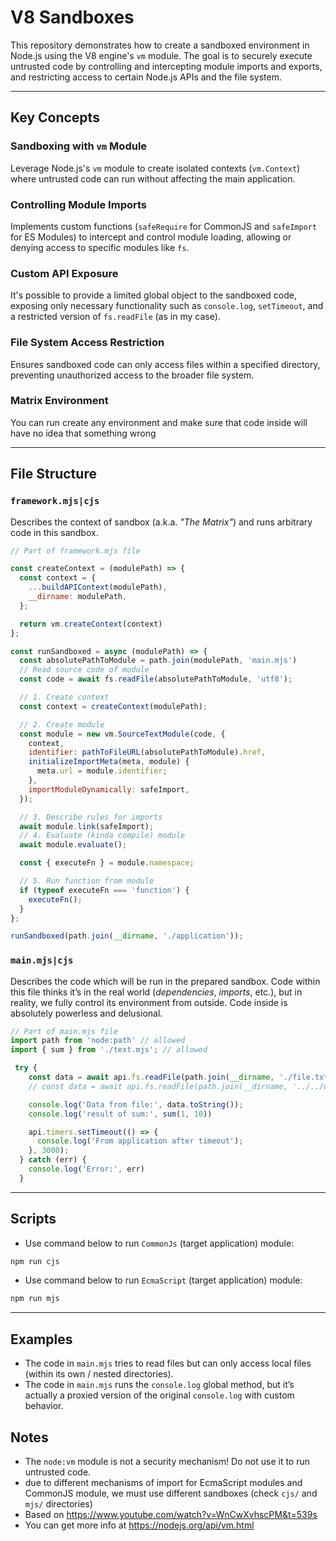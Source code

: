 # V8 Sandboxes

This repository demonstrates how to create a sandboxed environment in Node.js using the V8 engine's `vm` module. The goal is to securely execute untrusted code by controlling and intercepting module imports and exports, and restricting access to certain Node.js APIs and the file system.

---

## Key Concepts

### Sandboxing with `vm` Module
Leverage Node.js's `vm` module to create isolated contexts (`vm.Context`) where untrusted code can run without affecting the main application.

### Controlling Module Imports
Implements custom functions (`safeRequire` for CommonJS and `safeImport` for ES Modules) to intercept and control module loading, allowing or denying access to specific modules like `fs`.

### Custom API Exposure
It's possible to provide a limited global object to the sandboxed code, exposing only necessary functionality such as `console.log`, `setTimeout`, and a restricted version of `fs.readFile` (as in my case).

### File System Access Restriction
Ensures sandboxed code can only access files within a specified directory, preventing unauthorized access to the broader file system.

### Matrix Environment
You can run create any environment and make sure that code inside will have no idea that something wrong

---

## File Structure

### `framework.mjs|cjs`
Describes the context of sandbox (a.k.a. *"The Matrix"*) and runs arbitrary code in this sandbox.
```JavaScript
// Part of framework.mjs file

const createContext = (modulePath) => {
  const context = {
    ...buildAPIContext(modulePath),
    __dirname: modulePath,
  };

  return vm.createContext(context)
};

const runSandboxed = async (modulePath) => {
  const absolutePathToModule = path.join(modulePath, 'main.mjs')
  // Read source code of module
  const code = await fs.readFile(absolutePathToModule, 'utf8');

  // 1. Create context
  const context = createContext(modulePath);

  // 2. Create module
  const module = new vm.SourceTextModule(code, {
    context,
    identifier: pathToFileURL(absolutePathToModule).href,
    initializeImportMeta(meta, module) {
      meta.url = module.identifier;
    },
    importModuleDynamically: safeImport,
  });

  // 3. Describe rules for imports
  await module.link(safeImport);
  // 4. Evaluate (kinda compile) module
  await module.evaluate();

  const { executeFn } = module.namespace;

  // 5. Run function from module
  if (typeof executeFn === 'function') {
    executeFn();
  }
};

runSandboxed(path.join(__dirname, './application'));

```

### `main.mjs|cjs`
Describes the code which will be run in the prepared sandbox. Code within this file thinks it’s in the real world (*dependencies*, *imports*, etc.), but in reality, we fully control its environment from outside. Code inside is absolutely powerless and delusional.
```JavaScript
// Part of main.mjs file
import path from 'node:path' // allowed
import { sum } from './text.mjs'; // allowed

 try {
    const data = await api.fs.readFile(path.join(__dirname, './file.txt'), 'utf-8');
    // const data = await api.fs.readFile(path.join(__dirname, '../../utils/file.txt'), 'utf-8') // Access is restricted

    console.log('Data from file:', data.toString());
    console.log('result of sum:', sum(1, 10))

    api.timers.setTimeout(() => {
      console.log('From application after timeout');
    }, 3000);
  } catch (err) {
    console.log('Error:', err)
  }
```
---

## Scripts
- Use command below to run `CommonJs` (target application) module:
```bash
npm run cjs
```
- Use command below to run `EcmaScript` (target application) module:
```bash
npm run mjs
```
---

## Examples

- The code in `main.mjs` tries to read files but can only access local files (within its own / nested directories).
- The code in `main.mjs` runs the `console.log` global method, but it’s actually a proxied version of the original `console.log` with custom behavior.

## Notes

- The `node:vm` module is not a security mechanism! Do not use it to run untrusted code.
- due to different mechanisms of import for EcmaScript modules and CommonJS module, we must use different sandboxes (check `cjs/` and `mjs/` directories)
- Based on https://www.youtube.com/watch?v=WnCwXvhscPM&t=539s
- You can get more info at https://nodejs.org/api/vm.html

